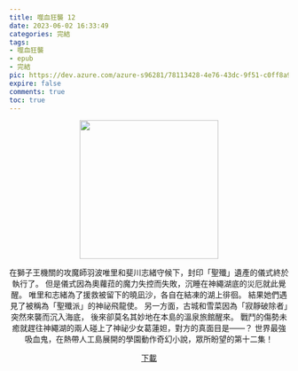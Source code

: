 ```yaml
---
title: 噬血狂襲 12
date: 2023-06-02 16:33:49
categories: 完結
tags:
- 噬血狂襲
- epub
- 完結
pic: https://dev.azure.com/azure-s96281/78113428-4e76-43dc-9f51-c0ff8a913055/_apis/git/repositories/a379171b-de46-4c10-9b0d-00da23959885/items?path=/Epub%20Cover/%E5%99%AC%E8%A1%80%E7%8B%82%E8%A5%B2-12.jpg&versionDescriptor%5BversionOptions%5D=0&versionDescriptor%5BversionType%5D=0&versionDescriptor%5Bversion%5D=main&resolveLfs=true&%24format=octetStream&api-version=5.0
expire: false
comments: true
toc: true
---
```


<div style="text-align:center" class="kratos-post-content">

<img width="250px" src="https://dev.azure.com/azure-s96281/78113428-4e76-43dc-9f51-c0ff8a913055/_apis/git/repositories/a379171b-de46-4c10-9b0d-00da23959885/items?path=/Epub%20Cover/%E5%99%AC%E8%A1%80%E7%8B%82%E8%A5%B2-12.jpg&versionDescriptor%5BversionOptions%5D=0&versionDescriptor%5BversionType%5D=0&versionDescriptor%5Bversion%5D=main&resolveLfs=true&%24format=octetStream&api-version=5.0">

<p>
在獅子王機關的攻魔師羽波唯里和斐川志緒守候下，封印「聖殲」遺產的儀式終於執行了。
但是儀式因為奧蘿菈的魔力失控而失敗，沉睡在神繩湖底的災厄就此覺醒。
唯里和志緒為了援救被留下的曉凪沙，各自在結凍的湖上徘徊。
結果她們遇見了被稱為「聖殲派」的神祕飛龍使。
另一方面，古城和雪菜因為「寂靜破除者」突然來襲而沉入海底，
後來卻莫名其妙地在本島的溫泉旅館醒來。
戰鬥的傷勢未癒就趕往神繩湖的兩人碰上了神祕少女葛蓮妲，對方的真面目是――？
世界最強吸血鬼，在熱帶人工島展開的學園動作奇幻小說，眾所盼望的第十二集！
</p>

<p>
<a href="https://epubdatabase.azurewebsites.net/EBOOKS/EPUB/完結/噬血狂襲/%E5%99%AC%E8%A1%80%E7%8B%82%E8%A5%B212%20%E5%92%8E%E7%A5%9E%E9%A8%8E%E5%A3%AB.epub?download=1">下載</a>
</p>

</div>
